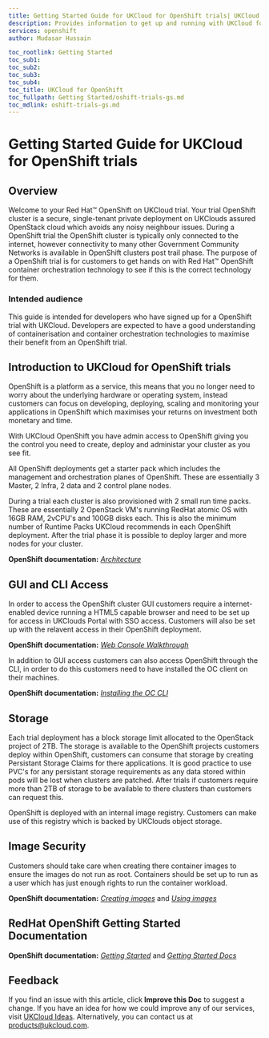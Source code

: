 ```yaml
---
title: Getting Started Guide for UKCloud for OpenShift trials| UKCloud Ltd
description: Provides information to get up and running with UKCloud for OpenShift trials
services: openshift
author: Mudasar Hussain

toc_rootlink: Getting Started
toc_sub1:
toc_sub2:
toc_sub3:
toc_sub4:
toc_title: UKCloud for OpenShift
toc_fullpath: Getting Started/oshift-trials-gs.md
toc_mdlink: oshift-trials-gs.md
---
```


# Getting Started Guide for UKCloud for OpenShift trials

## Overview

Welcome to your Red Hat&trade; OpenShift on UKCloud trial. Your trial OpenShift cluster is a secure, single-tenant private deployment on UKClouds assured OpenStack cloud which avoids any noisy neighbour issues. During a OpenShift trial the OpenShift cluster is typically only connected to the internet, however connectivity to many other Government Community Networks is available in OpenShift clusters post trail phase. The purpose of a OpenShift trial is for customers to get hands on with Red Hat&trade; OpenShift container orchestration technology to see if this is the correct technology for them.

### Intended audience

This guide is intended for developers who have signed up for a OpenShift trial with UKCloud. Developers are expected to have a good understanding of containerisation and container orchestration technologies to maximise their benefit from an OpenShift trial.

## Introduction to UKCloud for OpenShift trials

OpenShift is a platform as a service, this means that you no longer need to worry about the underlying hardware or operating system, instead customers can focus on developing, deploying, scaling and monitoring your applications in OpenShift which maximises your returns on investment both monetary and time.

With UKCloud OpenShift you have admin access to OpenShift giving you the control you need to create, deploy and administar your cluster as you see fit.

All OpenShift deployments get a starter pack which includes the management and orchestration planes of OpenShift. These are essentially 3 Master, 2 Infra, 2 data and 2 control plane nodes.

During a trial each cluster is also provisioned with 2 small run time packs. These are essentially 2 OpenStack VM's running RedHat atomic OS with 16GB RAM, 2vCPU's and 100GB disks each. This is also the minimum number of Runtime Packs UKCloud recommends in each OpenShift deployment. After the trial phase it is possible to deploy larger and more nodes for your cluster.

**OpenShift documentation:** [*Architecture*](https://docs.openshift.com/container-platform/3.11/architecture/index.html)

## GUI and CLI Access

In order to access the OpenShift cluster GUI customers require a internet-enabled device running a HTML5 capable browser and need to be set up for access in UKClouds Portal with SSO access. Customers will also be set up with the relavent access in their OpenShift deployment.

**OpenShift documentation:** [*Web Console Walkthrough*](https://docs.openshift.com/container-platform/3.11/getting_started/developers_console.html)

In addition to GUI access customers can also access OpenShift through the CLI, in order to do this customers need to have installed the OC client on their machines. 

**OpenShift documentation:** [*Installing the OC CLI*](https://docs.openshift.com/container-platform/3.11/cli_reference/get_started_cli.html#installing-the-cli)

## Storage

Each trial deployment has a block storage limit allocated to the OpenStack project of 2TB. The storage is available to the OpenShift projects customers deploy within OpenShift, customers can consume that storage by creating Persistant Storage Claims for there applications. It is good practice to use PVC's for any persistant storage requirements as any data stored within pods will be lost when clusters are patched. After trials if customers require more than 2TB of storage to be available to there clusters than customers can request this. 

OpenShift is deployed with an internal image registry. Customers can make use of this registry which is backed by UKClouds object storage.

## Image Security

Customers should take care when creating there container images to ensure the images do not run as root. Containers should be set up to run as a user which has just enough rights to run the container workload. 

**OpenShift documentation:** [*Creating images*](https://docs.openshift.com/container-platform/3.11/creating_images/index.html) and [*Using images*](https://docs.openshift.com/container-platform/3.11/getting_started/index.html)

## RedHat OpenShift Getting Started Documentation

**OpenShift documentation:** [*Getting Started*](https://www.openshift.com/learn/get-started/) and [*Getting Started Docs*](https://docs.openshift.com/container-platform/3.11/getting_started/index.html)

## Feedback

If you find an issue with this article, click **Improve this Doc** to suggest a change. If you have an idea for how we could improve any of our services, visit [UKCloud Ideas](https://ideas.ukcloud.com). Alternatively, you can contact us at <products@ukcloud.com>.